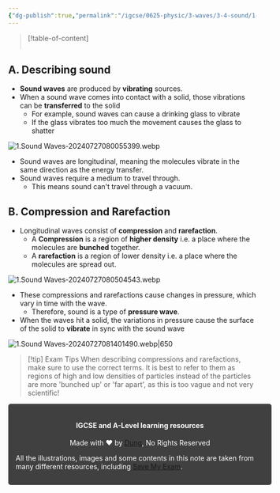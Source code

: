 ```yaml
---
{"dg-publish":true,"permalink":"/igcse/0625-physic/3-waves/3-4-sound/1-sound-waves/","tags":["IGCSE","0625-Physics"],"noteIcon":""}
---
```


> [!table-of-content]
> ```table-of-contents
> ```

## A. Describing sound
- **Sound waves** are produced by **vibrating** sources.
- When a sound wave comes into contact with a solid, those vibrations can be **transferred** to the solid
    - For example, sound waves can cause a drinking glass to vibrate
    - If the glass vibrates too much the movement causes the glass to shatter

![1.Sound Waves-20240727080055399.webp](/img/user/IGCSE/0625%20-%20Physic/3.%20Waves/3.4.%20Sound/Resources/1.Sound%20Waves-20240727080055399.webp)

- Sound waves are longitudinal, meaning the molecules vibrate in the same direction as the energy transfer.
- Sound waves require a medium to travel through.
	- This means sound can't travel through a vacuum.

## B. Compression and Rarefaction
- Longitudinal waves consist of **compression** and **rarefaction**.
	- A **Compression** is a region of **higher density** i.e. a place where the molecules are **bunched** together.
	- A **rarefaction** is a region of lower density i.e. a place where the molecules are spread out.

![1.Sound Waves-20240727080504543.webp](/img/user/IGCSE/0625%20-%20Physic/3.%20Waves/3.4.%20Sound/Resources/1.Sound%20Waves-20240727080504543.webp)

- These compressions and rarefactions cause changes in pressure, which vary in time with the wave.
    - Therefore, sound is a type of **pressure wave**.
- When the waves hit a solid, the variations in pressure cause the surface of the solid to **vibrate** in sync with the sound wave

![1.Sound Waves-20240727081401490.webp|650](/img/user/IGCSE/0625%20-%20Physic/3.%20Waves/3.4.%20Sound/Resources/1.Sound%20Waves-20240727081401490.webp)

> [!tip] Exam Tips
> When describing compressions and rarefactions, make sure to use the correct terms. It is best to refer to them as regions of high and low densities of particles instead of the particles are more 'bunched up' or 'far apart', as this is too vague and not very scientific!


<div class="transclusion internal-embed is-loaded"><div class="markdown-embed">





<div style="background-color: #404040; padding:15px; border-radius: 5px; color: #fff; width: 100%">
<h4 style="text-align: center">IGCSE and A-Level learning resources</h4>
<p style="text-align: center">Made with ♥ by <a href="https://www.facebook.com/luong.tuandung.3/" target="_blank">Dung</a>, No Rights Reserved</p>
<p>All the illustrations, images and some contents in this note are taken from many different resources, including <a href="https://www.savemyexams.com/" target="_blank">Save My Exam</a>.</p>
</div>


</div></div>

